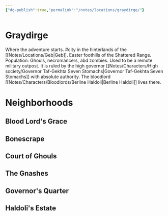 ```yaml
---
{"dg-publish":true,"permalink":"/notes/locations/graydirge/"}
---
```


# Graydirge

Where the adventure starts.
#city in the hinterlands of the [[Notes/Locations/Geb\|Geb]].
Easter foothills of the Shattered Range.
Population: Ghouls, necromancers, abd zombies.
Used to be a remote military outpost.
It is ruled by the high governor [[Notes/Characters/High society/Governor Taf-Gekhta Seven Stomachs\|Governor Taf-Gekhta Seven Stomachs]] with absolute authority.
The bloodlord [[Notes/Characters/Bloodlords/Berline Haldoli\|Berline Haldoli]] lives there.

# Neighborhoods

## Blood Lord's Grace

## Bonescrape

## Court of Ghouls

## The Gnashes

## Governor's Quarter

## Haldoli's Estate
